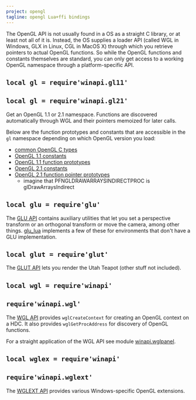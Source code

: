 ```yaml
---
project: opengl
tagline: opengl Lua+ffi bindings
---
```


The OpenGL API is not usually found in a OS as a straight C library, or at least not all of it is.
Instead, the OS supplies a loader API (called WGL in Windows, GLX in Linux, CGL in MacOS X) through
which you retrieve pointers to actual OpenGL functions. So while the OpenGL functions and constants
themselves are standard, you can only get access to a working OpenGL namespace through a
platform-specific API.

## `local gl = require'winapi.gl11'`
## `local gl = require'winapi.gl21'`

Get an OpenGL 1.1 or 2.1 namespace. Functions are discovered automatically through WGL and their
pointers memoized for later calls.

Below are the function prototypes and constants that are accessible in the `gl` namespace depending on
which OpenGL version you load:

  * [common OpenGL C types][gl_types]
  * [OpenGL 1.1 constants][gl_consts11]
  * [OpenGL 1.1 function prototypes][gl_funcs11]
  * [OpenGL 2.1 constants][gl_consts21]
  * [OpenGL 2.1 function pointer prototypes][gl_funcs21]
    * imagine that PFNGLDRAWARRAYSINDIRECTPROC is glDrawArraysIndirect

## `local glu = require'glu'`

The [GLU API](/opengl/glu_h.lua) contains auxiliary utilities that let you set a perspective transform
or an orthogonal transform or move the camera, among other things. [glu_lua] implements a few of these
for environments that don't have a GLU implementation.

## `local glut = require'glut'`

The [GLUT API][glut] lets you render the Utah Teapot (other stuff not included).

## `local wgl = require'winapi'`
## `require'winapi.wgl'`

The [WGL API][winapi.wgl] provides `wglCreateContext` for creating an OpenGL context on a HDC.
It also provides `wglGetProcAddress` for discovery of OpenGL functions.

For a straight application of the WGL API see module [winapi.wglpanel].

## `local wglex = require'winapi'`
## `require'winapi.wglext'`

The [WGLEXT API][winapi.wglext] provides various Windows-specific OpenGL extensions.


[gl_types]:     https://github.com/capr/opengl/blob/master/gl_types.lua
[gl_consts11]:  https://github.com/capr/opengl/blob/master/gl_consts11.lua
[gl_funcs11]:   https://github.com/capr/opengl/blob/master/gl_funcs11.lua
[gl_consts21]:  https://github.com/capr/opengl/blob/master/gl_consts21.lua
[gl_funcs21]:   https://github.com/capr/opengl/blob/master/gl_funcs21.lua
[glut]:         https://github.com/capr/opengl/blob/master/glut.lua
[glu_lua]:      https://github.com/capr/opengl/blob/master/glu_lua.lua

[winapi.wgl]:       https://github.com/capr/winapi/blob/master/winapi/wgl.lua
[winapi.wglext]:    https://github.com/capr/winapi/blob/master/winapi/wglext.lua
[winapi.wglpanel]:  https://github.com/capr/winapi/blob/master/winapi/wglpanel.lua
